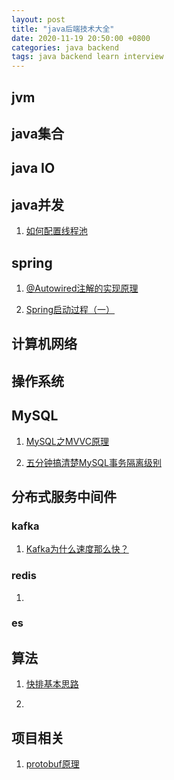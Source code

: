 ```yaml
---
layout: post
title: "java后端技术大全"
date: 2020-11-19 20:50:00 +0800
categories: java backend
tags: java backend learn interview
---
```


## jvm

## java集合

## java IO

## java并发
1. [如何配置线程池](https://blog.csdn.net/u014203449/article/details/84891460)

## spring
1. [@Autowired注解的实现原理](https://juejin.cn/post/6844903957135884295)

2. [Spring启动过程（一）](https://juejin.cn/post/6844903601089806343)

    


## 计算机网络

## 操作系统

## MySQL
1. [MySQL之MVVC原理](https://blog.csdn.net/huaishu/article/details/89924250)

2. [五分钟搞清楚MySQL事务隔离级别](https://www.jianshu.com/p/4e3edbedb9a8)

## 分布式服务中间件

### kafka

1. [Kafka为什么速度那么快？](https://juejin.cn/post/6844903840332922893)

### redis

1. 

### es

## 算法
1. [快排基本思路](https://blog.csdn.net/code_ac/article/details/74158681)

2. 

## 项目相关
1. [protobuf原理](https://www.cnblogs.com/onlysun/articles/4569595.html)
